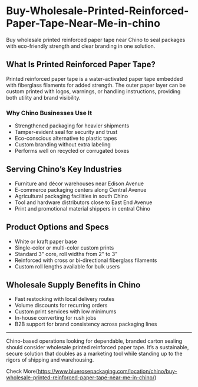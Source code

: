 # Buy-Wholesale-Printed-Reinforced-Paper-Tape-Near-Me-in-chino

Buy wholesale printed reinforced paper tape near Chino to seal packages with eco-friendly strength and clear branding in one solution.

## What Is Printed Reinforced Paper Tape?

Printed reinforced paper tape is a water-activated paper tape embedded with fiberglass filaments for added strength. The outer paper layer can be custom printed with logos, warnings, or handling instructions, providing both utility and brand visibility.

### Why Chino Businesses Use It

- Strengthened packaging for heavier shipments  
- Tamper-evident seal for security and trust  
- Eco-conscious alternative to plastic tapes  
- Custom branding without extra labeling  
- Performs well on recycled or corrugated boxes  

## Serving Chino’s Key Industries

- Furniture and décor warehouses near Edison Avenue  
- E-commerce packaging centers along Central Avenue  
- Agricultural packaging facilities in south Chino  
- Tool and hardware distributors close to East End Avenue  
- Print and promotional material shippers in central Chino  

## Product Options and Specs

- White or kraft paper base  
- Single-color or multi-color custom prints  
- Standard 3" core, roll widths from 2" to 3"  
- Reinforced with cross or bi-directional fiberglass filaments  
- Custom roll lengths available for bulk users  

## Wholesale Supply Benefits in Chino

- Fast restocking with local delivery routes  
- Volume discounts for recurring orders  
- Custom print services with low minimums  
- In-house converting for rush jobs  
- B2B support for brand consistency across packaging lines  

---

Chino-based operations looking for dependable, branded carton sealing should consider wholesale printed reinforced paper tape. It’s a sustainable, secure solution that doubles as a marketing tool while standing up to the rigors of shipping and warehousing.

Check More(https://www.bluerosepackaging.com/location/chino/buy-wholesale-printed-reinforced-paper-tape-near-me-in-chino/)
